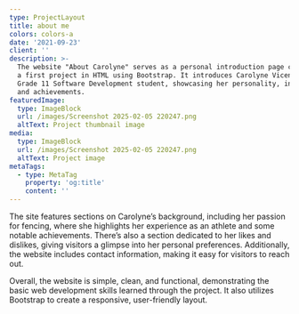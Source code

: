 ```yaml
---
type: ProjectLayout
title: about me
colors: colors-a
date: '2021-09-23'
client: ''
description: >-
  The website "About Carolyne" serves as a personal introduction page created as
  a first project in HTML using Bootstrap. It introduces Carolyne Vicencio, a
  Grade 11 Software Development student, showcasing her personality, interests,
  and achievements. 
featuredImage:
  type: ImageBlock
  url: /images/Screenshot 2025-02-05 220247.png
  altText: Project thumbnail image
media:
  type: ImageBlock
  url: /images/Screenshot 2025-02-05 220247.png
  altText: Project image
metaTags:
  - type: MetaTag
    property: 'og:title'
    content: ''
---
```

The site features sections on Carolyne’s background, including her passion for fencing, where she highlights her experience as an athlete and some notable achievements. There’s also a section dedicated to her likes and dislikes, giving visitors a glimpse into her personal preferences. Additionally, the website includes contact information, making it easy for visitors to reach out.

Overall, the website is simple, clean, and functional, demonstrating the basic web development skills learned through the project. It also utilizes Bootstrap to create a responsive, user-friendly layout.




